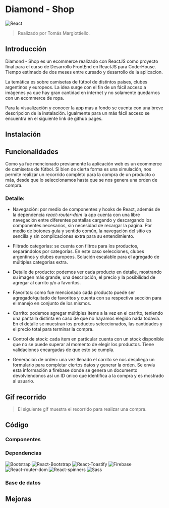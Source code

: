 # Diamond - Shop
![React](https://img.shields.io/badge/react-18.2.0-61dafb?style=for-the-badge&logo=react)
>Realizado por Tomás Margiottiello.

## Introducción
Diamond - Shop es un ecommerce realizado con ReactJS como proyecto final para el curso de Desarrollo FrontEnd en ReactJS para CoderHouse. Tiempo estimado de dos meses entre cursado y desarrollo de la aplicacion.

La temática es sobre camisetas de fútbol de distintos países, clubes argentinos y europeos. La idea surge con el fin de un fácil acceso a imágenes ya que hay gran cantidad en internet y no solamente quedarnos con un ecommerce de ropa.

Para la visualización y conocer la app mas a fondo se cuenta con una breve descripcion de la instalación. Igualmente para un más fácil acceso se encuentra en el siguiente link de github pages.

<!-- Pagina a github pages -->

## Instalación
<!-- Como se creo la app -->
<!-- Como se corre la app (clone, npm start y demas) -->
<!-- Como se instalan las dependencias -->

## Funcionalidades
Como ya fue mencionado previamente la aplicación web es un ecommerce de camisetas de fútbol. Si bien de cierta forma es una simulación, nos permite realizar un recorrido completo para la compra de un producto o más, desde que lo seleccionamos hasta que se nos genera una orden de compra.

### Detalle:
- Navegación: por medio de componentes y hooks de React, además de la dependencia *react-router-dom* la app cuenta con una libre navegación entre diferentes pantallas cargando y descargando los componentes necesarios, sin necesidad de recargar la página. Por medio de botones guía y sentido común, la navegación del sitio es sencilla y sin complicaciones extra para su entendimiento.

- Filtrado categorias: se cuenta con filtros para los productos, separándolos por categorías. En este caso selecciones, clubes argentinos y clubes europeos. Solución escalable para el agregado de múltiples categorías extra.

- Detalle de producto: podemos ver cada producto en detalle, mostrando su imagen más grande, una descripción, el precio y la posibilidad de agregar al carrito y/o a favoritos.

- Favoritos: como fue mencionado cada producto puede ser agregado/quitado de favoritos y cuenta con su respectiva sección para el manejo en conjunto de los mismos.

- Carrito: podemos agregar múltiples items a la vez en el carrito, teniendo una pantalla distinta en caso de que no hayamos elegido nada todavía. En el detalle se muestran los productos seleccionados, las cantidades y el precio total para terminar la compra.

- Control de stock: cada item en particular cuenta con un stock disponible que no se puede superar al momento de elegir los productos. Tiene validaciones encargadas de que esto se cumpla.

- Generación de orden: una vez llenado el carrito se nos despliega un formulario para completar ciertos datos y generar la orden. Se envía esta información a firebase donde se genera un documento devolviendonos así un ID único que identifica a la compra y es mostrado al usuario.

## Gif recorrido
>El siguiente gif muestra el recorrido para realizar una compra.
<!-- Gif explicativo mostrando el recorrido de una compra -->
<!-- Link al drive en caso de que no pueda subirlo aca o tambien dejarlo aca -->

## Código
<!-- Explicacion de que se viene a continuacion -->

### Componentes
<!-- Que componentes hay y porque estan -->
<!-- Para que sirven -->

### Dependencias
<!-- Explicar para que estan las dependencias, mostrar todas -->
![Bootstrap](https://img.shields.io/badge/bootstrap-v5.2.0-7952b3?style=flat-square&logo=bootstrap)
![React-Bootstrap](https://img.shields.io/badge/react--bootstrap-v2.5.0-7952b3?style=flat-square&logo=bootstrap)
![React-Toastify](https://img.shields.io/badge/react--toastify-v9.0.8-blue?style=flat-square&logo=react)
![Firebase](https://img.shields.io/badge/firebase-v9.9.2-ffca28?style=flat-square&logo=firebase)
![React-router-dom](https://img.shields.io/badge/react--router--dom-v6.3.0-ca4245?style=flat-square&logo=reactrouter)
![React-spinners](https://img.shields.io/badge/react--spinners-v0.13.4-brightgreen?style=flat-square&logo=react)
![Sass](https://img.shields.io/badge/sass-1.53.0-cc6699?style=flat-square&logo=sass)

### Base de datos
<!-- Hablar unicamente de la dependencia de Firebase -->

## Mejoras
<!-- Que se puede agregar al proyecto, funcionalidades extras, que tan facil/dificil podria llegar a ser -->
<!-- Que se puede mejorar de lo que ya tengo, codigo repetido, funcionalidades con bugs, abstracciones en componentes reutilizables -->